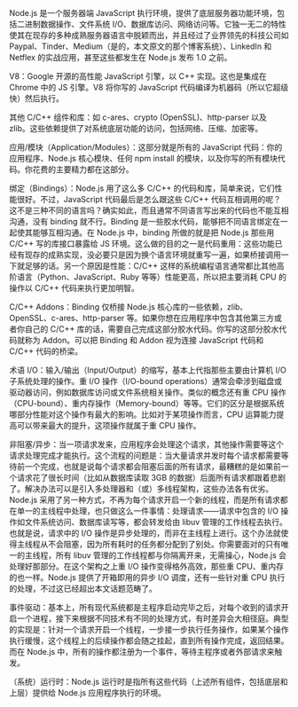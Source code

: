 Node.js 是一个服务器端 JavaScript 执行环境，提供了底层服务器功能环境，包括二进制数据操作、文件系统 I/O、数据库访问、网络访问等。它独一无二的特性使其在现存的多种成熟服务器语言中脱颖而出，并且经过了业界领先的科技公司如 Paypal、Tinder、Medium（是的，本文原文的那个博客系统）、LinkedIn 和 Netflex 的实战应用，甚至这些都发生在 Node.js 发布 1.0 之前。

V8：Google 开源的高性能 JavaScript 引擎，以 C++ 实现。这也是集成在 Chrome 中的 JS 引擎。V8 将你写的 JavaScript 代码编译为机器码（所以它超级快）然后执行。

其他 C/C++ 组件和库：如 c-ares、crypto (OpenSSL)、http-parser 以及 zlib。这些依赖提供了对系统底层功能的访问，包括网络、压缩、加密等。

应用/模块（Application/Modules）：这部分就是所有的 JavaScript 代码：你的应用程序、Node.js 核心模块、任何 npm install 的模块，以及你写的所有模块代码。你花费的主要精力都在这部分。

绑定（Bindings）：Node.js 用了这么多 C/C++ 的代码和库，简单来说，它们性能很好。不过，JavaScript 代码最后是怎么跟这些 C/C++ 代码互相调用的呢？这不是三种不同的语言吗？确实如此，而且通常不同语言写出来的代码也不能互相沟通，没有 binding 就不行。Binding 是一些胶水代码，能够把不同语言绑定在一起使其能够互相沟通。在 Node.js 中，binding 所做的就是把 Node.js 那些用 C/C++ 写的库接口暴露给 JS 环境。这么做的目的之一是代码重用：这些功能已经有现存的成熟实现，没必要只是因为换个语言环境就重写一遍，如果桥接调用一下就足够的话。另一个原因是性能：C/C++ 这样的系统编程语言通常都比其他高阶语言（Python、JavaScript、Ruby 等等）性能更高，所以把主要消耗 CPU 的操作以 C/C++ 代码来执行更加明智。

C/C++ Addons：Binding 仅桥接 Node.js 核心库的一些依赖，zlib、OpenSSL、c-ares、http-parser 等。如果你想在应用程序中包含其他第三方或者你自己的 C/C++ 库的话，需要自己完成这部分胶水代码。你写的这部分胶水代码就称为 Addon。可以把 Binding 和 Addon 视为连接 JavaScript 代码和 C/C++ 代码的桥梁。

术语
I/O：输入/输出（Input/Output）的缩写，基本上代指那些主要由计算机 I/O 子系统处理的操作。重 I/O 操作（I/O-bound operations）通常会牵涉到磁盘或驱动器访问，例如数据库访问或文件系统相关操作。类似的概念还有重 CPU 操作（CPU-bound）、重内存操作（Memory-bound）等等。它们的区分是根据系统哪部分性能对这个操作有最大的影响。比如对于某项操作而言，CPU 运算能力提高可以带来最大的提升，这项操作就属于重 CPU 操作。

非阻塞/异步：当一项请求发来，应用程序会处理这个请求，其他操作需要等这个请求处理完成才能执行。这个流程的问题是：当大量请求并发时每个请求都需要等待前一个完成，也就是说每个请求都会阻塞后面的所有请求，最糟糕的是如果前一个请求花了很长时间（比如从数据库读取 3GB 的数据）后面所有请求都跟着悲剧了。解决办法可以是引入多处理器和（或）多线程架构，这些办法各有优劣。Node.js 采用了另一种方式，不再为每个请求开启一个新的线程，而是所有请求都在单一的主线程中处理，也只做这么一件事情：处理请求——请求中包含的 I/O 操作如文件系统访问、数据库读写等，都会转发给由 libuv 管理的工作线程去执行。也就是说，请求中的 I/O 操作是异步处理的，而非在主线程上进行。这个办法就使得主线程从不会阻塞，因为所有耗时的任务都分配到了别处。你需要面对的只有唯一的主线程，所有 libuv 管理的工作线程都与你隔离开来，无需操心，Node.js 会处理好那部分。在这个架构之上重 I/O 操作变得格外高效，那些重 CPU、重内存的也一样。Node.js 提供了开箱即用的异步 I/O 调度，还有一些针对重 CPU 执行的处理，不过这已经超出本文话题范畴了。

事件驱动：基本上，所有现代系统都是主程序启动完毕之后，对每个收到的请求开启一个进程，接下来根据不同技术有不同的处理方式，有时差异会大相径庭。典型的实现是：针对一个请求开启一个线程，一步接一步执行任务操作，如果某个操作执行缓慢，这个线程上的后续操作都会随之挂起，直到所有操作完成，返回结果。而在 Node.js 中，所有的操作都注册为一个事件，等待主程序或者外部请求来触发。

（系统）运行时：Node.js 运行时是指所有这些代码（上述所有组件，包括底层和上层）提供给 Node.js 应用程序执行的环境。


